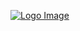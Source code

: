 [![Logo Image](https://cdn.discordapp.com/attachments/829632742005800970/830681419293655050/unknown.png)](https://discord.com/oauth2/authorize?client_id=810004058529857566&permissions=8&scope=bot)

